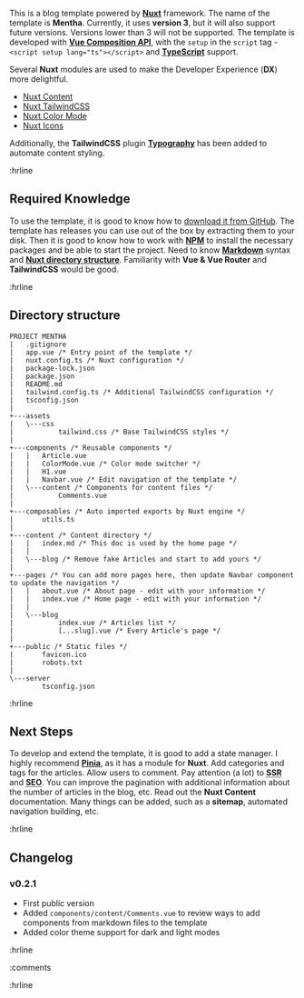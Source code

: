 This is a blog template powered by [**Nuxt**](https://nuxt.com "The Intuitive
Vue Framework") framework. The name of the template is **Mentha**. Currently, it uses **version 3**, but it will also support future versions. Versions lower than 3 will not be supported. The template is developed with [**Vue Composition API**](https://vuejs.org/guide/extras/composition-api-faq.html "Composition API FAQ"), with the `setup` in the `script` tag - `<script setup lang="ts"></script>` and [**TypeScript**](https://www.typescriptlang.org/ "Typed JavaScript") support.

Several **Nuxt** modules are used to make the Developer Experience (**DX**) more delightful.

- [Nuxt Content](https://content.nuxt.com/ "Content made easy for Vue Developers")
- [Nuxt TailwindCSS](https://tailwindcss.nuxtjs.org/ "Tailwind CSS for your Nuxt Apps")
- [Nuxt Color Mode](https://color-mode.nuxtjs.org/ "Nuxt Color Mode")
- [Nuxt Icons](https://nuxt.com/modules/icon "Nuxt Icons")

Additionally, the **TailwindCSS** plugin [**Typography**](https://github.com/tailwindlabs/tailwindcss-typography "Beautiful typographic defaults for HTML you don't control.") has been added to automate content styling.

:hrline

## Required Knowledge

To use the template, it is good to know how to [download it from GitHub](https://github.com/howbizarre/mentha, "Download template from GitHub repository"). The template has releases you can use out of the box by extracting them to your disk. Then it is good to know how to work with [**NPM**](https://www.npmjs.com/, "Node Package Manager") to install the necessary packages and be able to start the project. Need to know [**Markdown**](https://www.markdownguide.org/ "Markdown Guide") syntax and [**Nuxt directory structure**](https://nuxt.com/docs/guide/directory-structure "Nuxt directory structure"). Familiarity with **Vue & Vue Router** and **TailwindCSS** would be good.

:hrline

## Directory structure

```text
PROJECT MENTHA
|   .gitignore
|   app.vue /* Entry point of the template */
|   nuxt.config.ts /* Nuxt configuration */
|   package-lock.json
|   package.json
|   README.md
|   tailwind.config.ts /* Additional TailwindCSS configuration */
|   tsconfig.json
|           
+---assets
|   \---css
|           tailwind.css /* Base TailwindCSS styles */
|           
+---components /* Reusable components */
|   |   Article.vue
|   |   ColorMode.vue /* Color mode switcher */
|   |   H1.vue
|   |   Navbar.vue /* Edit navigation of the template */
|   \---content /* Components for content files */
|           Comments.vue
|       
+---composables /* Auto imported exports by Nuxt engine */
|       utils.ts
|       
+---content /* Content directory */
|   |   index.md /* This doc is used by the home page */
|   |   
|   \---blog /* Remove fake Articles and start to add yours */
|           
+---pages /* You can add more pages here, then update Navbar component to update the navigation */
|   |   about.vue /* About page - edit with your information */
|   |   index.vue /* Home page - edit with your information */
|   |   
|   \---blog
|           index.vue /* Articles list */
|           [...slug].vue /* Every Article's page */
|           
+---public /* Static files */
|       favicon.ico
|       robots.txt
|       
\---server
        tsconfig.json
```

:hrline

## Next Steps

To develop and extend the template, it is good to add a state manager. I highly recommend [**Pinia**](https://pinia.vuejs.org/, "Intuitive, type safe, light and flexible Store for Vue"), as it has a module for **Nuxt**. Add categories and tags for the articles. Allow users to comment. Pay attention (a lot) to <abbr title="Server Side Rendering">**SSR**</abbr> and <abbr title="Search Engin Optimization">**SEO**</abbr>. You can improve the pagination with additional information about the number of articles in the blog, etc. Read out the **Nuxt Content** documentation. Many things can be added, such as a **sitemap**, automated navigation building, etc.

:hrline
 
## Changelog

### v0.2.1

- First public version
- Added `components/content/Comments.vue` to review ways to add components from markdown files to the template
- Added color theme support for dark and light modes

:hrline

:comments

:hrline